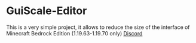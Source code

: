 # GuiScale-Editor
This is a very simple project, it allows to reduce the size of the interface of Minecraft Bedrock Edition (1.19.63-1.19.70 only)
[Discord](https://discord.gg/mpuWfXXwbD)
